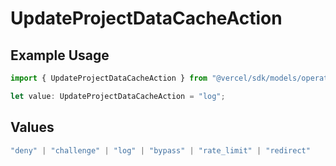 # UpdateProjectDataCacheAction

## Example Usage

```typescript
import { UpdateProjectDataCacheAction } from "@vercel/sdk/models/operations/updateprojectdatacache.js";

let value: UpdateProjectDataCacheAction = "log";
```

## Values

```typescript
"deny" | "challenge" | "log" | "bypass" | "rate_limit" | "redirect"
```